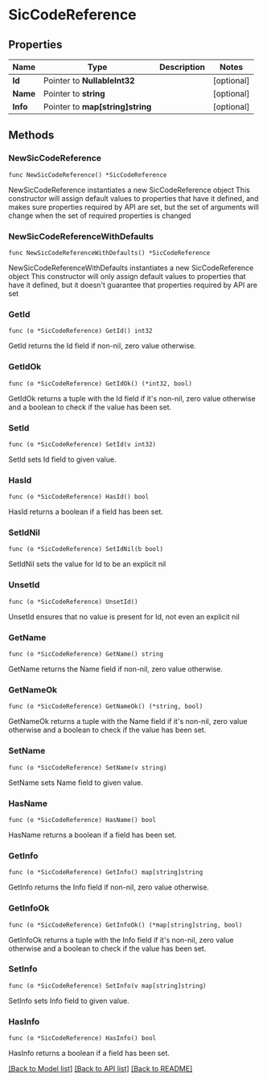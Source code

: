 # SicCodeReference

## Properties

Name | Type | Description | Notes
------------ | ------------- | ------------- | -------------
**Id** | Pointer to **NullableInt32** |  | [optional] 
**Name** | Pointer to **string** |  | [optional] 
**Info** | Pointer to **map[string]string** |  | [optional] 

## Methods

### NewSicCodeReference

`func NewSicCodeReference() *SicCodeReference`

NewSicCodeReference instantiates a new SicCodeReference object
This constructor will assign default values to properties that have it defined,
and makes sure properties required by API are set, but the set of arguments
will change when the set of required properties is changed

### NewSicCodeReferenceWithDefaults

`func NewSicCodeReferenceWithDefaults() *SicCodeReference`

NewSicCodeReferenceWithDefaults instantiates a new SicCodeReference object
This constructor will only assign default values to properties that have it defined,
but it doesn't guarantee that properties required by API are set

### GetId

`func (o *SicCodeReference) GetId() int32`

GetId returns the Id field if non-nil, zero value otherwise.

### GetIdOk

`func (o *SicCodeReference) GetIdOk() (*int32, bool)`

GetIdOk returns a tuple with the Id field if it's non-nil, zero value otherwise
and a boolean to check if the value has been set.

### SetId

`func (o *SicCodeReference) SetId(v int32)`

SetId sets Id field to given value.

### HasId

`func (o *SicCodeReference) HasId() bool`

HasId returns a boolean if a field has been set.

### SetIdNil

`func (o *SicCodeReference) SetIdNil(b bool)`

 SetIdNil sets the value for Id to be an explicit nil

### UnsetId
`func (o *SicCodeReference) UnsetId()`

UnsetId ensures that no value is present for Id, not even an explicit nil
### GetName

`func (o *SicCodeReference) GetName() string`

GetName returns the Name field if non-nil, zero value otherwise.

### GetNameOk

`func (o *SicCodeReference) GetNameOk() (*string, bool)`

GetNameOk returns a tuple with the Name field if it's non-nil, zero value otherwise
and a boolean to check if the value has been set.

### SetName

`func (o *SicCodeReference) SetName(v string)`

SetName sets Name field to given value.

### HasName

`func (o *SicCodeReference) HasName() bool`

HasName returns a boolean if a field has been set.

### GetInfo

`func (o *SicCodeReference) GetInfo() map[string]string`

GetInfo returns the Info field if non-nil, zero value otherwise.

### GetInfoOk

`func (o *SicCodeReference) GetInfoOk() (*map[string]string, bool)`

GetInfoOk returns a tuple with the Info field if it's non-nil, zero value otherwise
and a boolean to check if the value has been set.

### SetInfo

`func (o *SicCodeReference) SetInfo(v map[string]string)`

SetInfo sets Info field to given value.

### HasInfo

`func (o *SicCodeReference) HasInfo() bool`

HasInfo returns a boolean if a field has been set.


[[Back to Model list]](../README.md#documentation-for-models) [[Back to API list]](../README.md#documentation-for-api-endpoints) [[Back to README]](../README.md)


